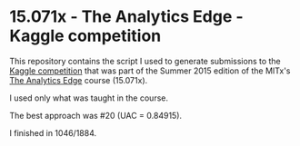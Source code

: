 # 15.071x - The Analytics Edge - Kaggle competition
This repository contains the script I used to generate submissions to the [Kaggle competition](https://www.kaggle.com/c/15-071x-the-analytics-edge-summer-2015) that was part of the Summer 2015 edition of the MITx's [The Analytics Edge](https://courses.edx.org/courses/course-v1:MITx+15.071x_2a+2T2015) course (15.071x).

I used only what was taught in the course.

The best approach was #20 (UAC = 0.84915).

I finished in 1046/1884.
